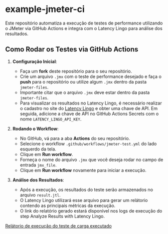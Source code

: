 # example-jmeter-ci

Este repositório automatiza a execução de testes de performance utilizando o JMeter via GitHub Actions e integra com o Latency Lingo para análise dos resultados.

## Como Rodar os Testes via GitHub Actions

1. **Configuração Inicial**:
   - Faça um **fork** deste repositório para o seu repositório.
   - Crie um arquivo `.jmx` com o teste de performance desejado e faça o **push** para o repositório ou utilize algum `.jmx` dentro da pasta `jmeter-files`.
   - Importante citar que o arquivo `.jmx` deve estar dentro da pasta `jmeter-files`.
   - Para visualizar os resultados no Latency Lingo, é necessário realizar o cadastro no site do [Latency Lingo](https://latencylingo.com/) e obter uma chave de API. Em seguida, adicione a chave de API no GitHub Actions Secrets com o nome `LATENCY_LINGO_API_KEY`.

2. **Rodando o Workflow**:
   - No GitHub, vá para a aba **Actions** do seu repositório.
   - Selecione o workflow `.github/workflows/jmeter-test.yml` do lado esquerdo da tela.
   - Clique em **Run workflow**.
   - Forneça o nome do arquivo `.jmx` que você deseja rodar no campo de entrada `jmx_file`.
   - Clique em **Run workflow** novamente para iniciar a execução.

3. **Análise dos Resultados**:
   - Após a execução, os resultados do teste serão armazenados no arquivo `result.jtl`.
   - O Latency Lingo utilizará esse arquivo para gerar um relátorio contendo as principais métricas da execução.
   - O link do relatório gerado estará disponível nos logs de execução do step Analyze Results with Latency Lingo.

[Relátorio de execução do teste de carga executado](./report/load_test.md)
